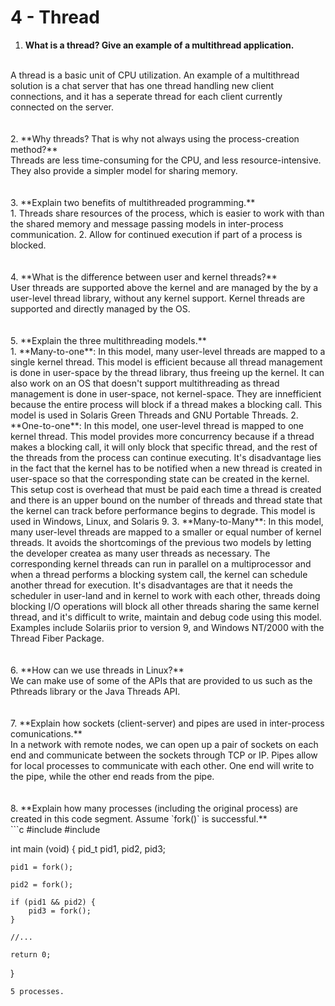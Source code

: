 # 4 - Thread

1. **What is a thread? Give an example of a multithread application.**
<br>
A thread is a basic unit of CPU utilization. An example of a multithread solution is a chat server that has one thread 
handling new client connections, and it has a seperate thread for each client currently connected on the server.
<br>
<br>
<br>
2. **Why threads? That is why not always using the process-creation method?**
<br>
Threads are less time-consuming for the CPU, and less resource-intensive. They also provide a simpler model for sharing memory.
<br>
<br>
<br>
3. **Explain two benefits of multithreaded programming.**
<br>
  1. Threads share resources of the process, which is easier to work with than the shared memory and message passing models in inter-process communication.
  2. Allow for continued execution if part of a process is blocked.
<br>
<br>
<br>
4. **What is the difference between user and kernel threads?**
<br>
User threads are supported above the kernel and are managed by the by a user-level thread library, without any kernel support. Kernel threads are supported and directly managed by the OS.
<br>
<br>
<br>
5. **Explain the three multithreading models.**
<br>
  1. **Many-to-one**: In this model, many user-level threads are mapped to a single kernel thread. This model is efficient because all thread management is done in user-space by the thread library, thus freeing up the kernel. It can also work on an OS that doesn't support multithreading as thread management is done in user-space, not kernel-space. They are innefficient because the entire process will block if a thread makes a blocking call. This model is used in Solaris Green Threads and GNU Portable Threads.
  2. **One-to-one**: In this model, one user-level thread is mapped to one kernel thread. This model provides more concurrency because if a thread makes a blocking call, it will only block that specific thread, and the rest of the threads from the process can continue executing. It's disadvantage lies in the fact that the kernel has to be notified when a new thread is created in user-space so that the corresponding state can be created in the kernel. This setup cost is overhead that must be paid each time a thread is created and there is an upper bound on the number of threads and thread state that the kernel can track before performance begins to degrade. This model is used in Windows, Linux, and Solaris 9.
  3. **Many-to-Many**: In this model, many user-level threads are mapped to a smaller or equal number of kernel threads. It avoids the shortcomings of the previous two models by letting the developer createa as many user threads as necessary. The corresponding kernel threads can run in parallel on a multiprocessor and when a thread performs a blocking system call, the kernel can schedule another thread for execution. It's disadvantages are that it needs the scheduler in user-land and in kernel to work with each other, threads doing blocking I/O operations will block all other threads sharing the same kernel thread, and it's difficult to write, maintain and debug code using this model. Examples include Solariis prior to version 9, and Windows NT/2000 with the Thread Fiber Package.
<br>
<br>
<br>
6. **How can we use threads in Linux?**
<br>
We can make use of some of the APIs that are provided to us such as the Pthreads library or the Java Threads API.
<br>
<br>
<br>
7. **Explain how sockets (client-server) and pipes are used in inter-process comunications.**
<br>
In a network with remote nodes, we can open up a pair of sockets on each end and communicate between the sockets through TCP or IP. Pipes allow for local processes to communicate with each other. One end will write to the pipe, while the other end reads from the pipe.
<br>
<br>
<br>
8. **Explain how many processes (including the original process) are created in this code segment. Assume `fork()` is successful.**
<br>
```c
#include <stdio.h>
#include <unistd.h>

int main (void)
{
    pid_t pid1, pid2, pid3;
    
    pid1 = fork();
    
    pid2 = fork();
    
    if (pid1 && pid2) {
        pid3 = fork();
    }
    
    //...
    
    return 0;
}
```
5 processes.

